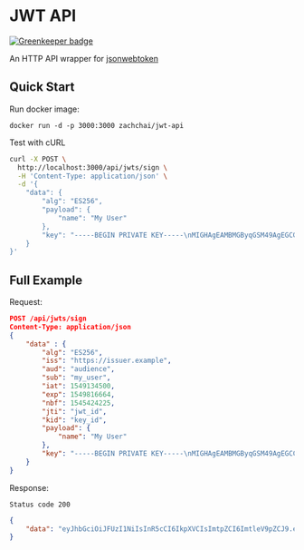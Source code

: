 # JWT API

[![Greenkeeper badge](https://badges.greenkeeper.io/zach-chai/jwt-api.svg)](https://greenkeeper.io/)

An HTTP API wrapper for [jsonwebtoken](https://github.com/auth0/node-jsonwebtoken)

## Quick Start

Run docker image:
```
docker run -d -p 3000:3000 zachchai/jwt-api
```
Test with cURL
```bash
curl -X POST \
  http://localhost:3000/api/jwts/sign \
  -H 'Content-Type: application/json' \
  -d '{
    "data": {
        "alg": "ES256",
        "payload": {
            "name": "My User"
        },
        "key": "-----BEGIN PRIVATE KEY-----\nMIGHAgEAMBMGByqGSM49AgEGCCqGSM49AwEHBG0wawIBAQQgevZzL1gdAFr88hb2\nOF/2NxApJCzGCEDdfSp6VQO30hyhRANCAAQRWz+jn65BtOMvdyHKcvjBeBSDZH2r\n1RTwjmYSi9R/zpBnuQ4EiMnCqfMPWiZqB4QdbAd0E7oH50VpuZ1P087G\n-----END PRIVATE KEY-----"
    }
}'
```

## Full Example

Request:

```json
POST /api/jwts/sign
Content-Type: application/json
{
	"data" : {
		"alg": "ES256",
		"iss": "https://issuer.example",
		"aud": "audience",
		"sub": "my_user",
		"iat": 1549134500,
		"exp": 1549816664,
		"nbf": 1545424225,
		"jti": "jwt_id",
		"kid": "key_id",
		"payload": {
			"name": "My User"
		},
		"key": "-----BEGIN PRIVATE KEY-----\nMIGHAgEAMBMGByqGSM49AgEGCCqGSM49AwEHBG0wawIBAQQgevZzL1gdAFr88hb2\nOF/2NxApJCzGCEDdfSp6VQO30hyhRANCAAQRWz+jn65BtOMvdyHKcvjBeBSDZH2r\n1RTwjmYSi9R/zpBnuQ4EiMnCqfMPWiZqB4QdbAd0E7oH50VpuZ1P087G\n-----END PRIVATE KEY-----"
	}
}
```
Response:

`Status code 200`
```json
{
    "data": "eyJhbGciOiJFUzI1NiIsInR5cCI6IkpXVCIsImtpZCI6ImtleV9pZCJ9.eyJuYW1lIjoiTXkgVXNlciIsImlhdCI6MTU0OTEzNDUwMCwiZXhwIjoxNTQ5ODE2NjY0LCJuYmYiOjE1NDU0MjQyMjUsImF1ZCI6ImF1ZGllbmNlIiwiaXNzIjoiaHR0cHM6Ly9pc3N1ZXIuZXhhbXBsZSIsInN1YiI6Im15X3VzZXIiLCJqdGkiOiJqd3RfaWQifQ.HHnAxHskfIJZywgXEysqO8bGpPVcCv5Gub-JCbYzqfdNmDF9G9wUjgDzvAwpDwLDIFHe6nfVJq79E_RoOdAukw"
}
```
